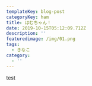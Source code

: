 ```yaml
---
templateKey: blog-post
categoryKey: ham
title: はむちゃん！
date: 2019-10-15T05:12:09.712Z
description: ''
featuredimage: /img/01.png
tags:
  - きなこ
category:
  - ''
---
```

test
